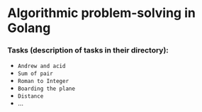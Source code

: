 # Algorithmic problem-solving in Golang

### Tasks (description of tasks in their directory):
* `Andrew and acid`
* `Sum of pair`
* `Roman to Integer`
* `Boarding the plane`
* `Distance`
* ...